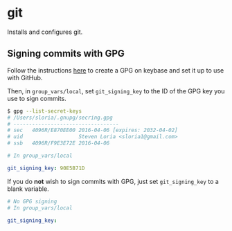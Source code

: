 # git

Installs and configures git.

## Signing commits with GPG

Follow the instructions [here](https://github.com/pstadler/keybase-gpg-github) to create a GPG on keybase and set it up to use with GitHub.

Then, in `group_vars/local`, set `git_signing_key` to the ID of the GPG key you use to sign commits.

```bash
$ gpg --list-secret-keys
# /Users/sloria/.gnupg/secring.gpg
# ----------------------------------
# sec   4096R/E870EE00 2016-04-06 [expires: 2032-04-02]
# uid                  Steven Loria <sloria1@gmail.com>
# ssb   4096R/F9E3E72E 2016-04-06
```

```yaml
# In group_vars/local

git_signing_key: 90E5B71D
```

If you do **not** wish to sign commits with GPG, just set `git_signing_key` to a blank variable.

```yaml
# No GPG signing
# In group_vars/local

git_signing_key:
```
